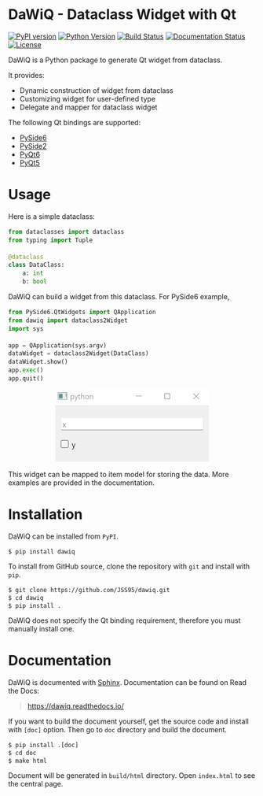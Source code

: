 # DaWiQ - Dataclass Widget with Qt

[![PyPI version](https://badge.fury.io/py/DaWiQ.svg)](https://badge.fury.io/py/DaWiQ)
[![Python Version](https://img.shields.io/pypi/pyversions/dawiq)](https://pypi.org/project/dawiq/)
[![Build Status](https://github.com/JSS95/dawiq/actions/workflows/ci.yml/badge.svg)](https://github.com/JSS95/dawiq/actions/workflows/ci.yml)
[![Documentation Status](https://readthedocs.org/projects/dawiq/badge/?version=latest)](https://dawiq.readthedocs.io/en/latest/?badge=latest)
[![License](https://img.shields.io/github/license/JSS95/dawiq)](https://github.com/JSS95/dawiq/blob/master/LICENSE)

DaWiQ is a Python package to generate Qt widget from dataclass.

It provides:
- Dynamic construction of widget from dataclass
- Customizing widget for user-defined type
- Delegate and mapper for dataclass widget

The following Qt bindings are supported:
- [PySide6](https://pypi.org/project/PySide6/)
- [PySide2](https://pypi.org/project/PySide2/)
- [PyQt6](https://pypi.org/project/PyQt6/)
- [PyQt5](https://pypi.org/project/PyQt5/)

# Usage

Here is a simple dataclass:

```python
from dataclasses import dataclass
from typing import Tuple

@dataclass
class DataClass:
    a: int
    b: bool
```

DaWiQ can build a widget from this dataclass. For PySide6 example,

```python
from PySide6.QtWidgets import QApplication
from dawiq import dataclass2Widget
import sys

app = QApplication(sys.argv)
dataWidget = dataclass2Widget(DataClass)
dataWidget.show()
app.exec()
app.quit()
```

<div align="center">
  <img src="https://github.com/JSS95/dawiq/raw/master/doc/source/_images/widget-example.jpg"/><br>
</div>

This widget can be mapped to item model for storing the data.
More examples are provided in the documentation.

# Installation

DaWiQ can be installed from `PyPI`.

```
$ pip install dawiq
```

To install from GitHub source, clone the repository with `git` and install with `pip`.

```
$ git clone https://github.com/JSS95/dawiq.git
$ cd dawiq
$ pip install .
```

DaWiQ does not specify the Qt binding requirement, therefore you must manually install one.

# Documentation

DaWiQ is documented with [Sphinx](https://pypi.org/project/Sphinx/). Documentation can be found on Read the Docs:

> https://dawiq.readthedocs.io/

If you want to build the document yourself, get the source code and install with `[doc]` option.
Then go to `doc` directory and build the document.

```
$ pip install .[doc]
$ cd doc
$ make html
```

Document will be generated in `build/html` directory. Open `index.html` to see the central page.

